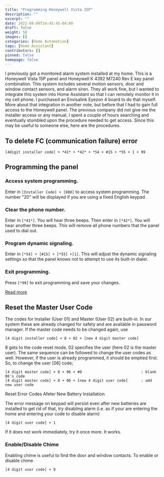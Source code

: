 ```yaml
---
title: "Programming Honeywell Vista 15P"
description: ""
excerpt: ""
date: 2022-08-09T14:45:45-04:00
draft: false
weight: 50
images: []
categories: [Home Automation]
tags: [Home Assistant]
contributors: []
pinned: false
homepage: false
---
```

I previously got a monitored alarm system installed at my home.  This is a Honeywell Vista 15P panel and Honeywell K 4392 M7240 Rev E key panel combination.   This system includes several motion sensors, door and window contact sensors, and alarm siren.  They all work fine, but I wanted to integrate this system into Home Assistant so that I can remotely monitor it in my cell phone.  I purchased an Envisalink Eyezon 4 board to do that myself.  More about that integration in another note, but before that I had to gain full access to the Honeywell panel.  The previous company did not give me the installer access or any manual, I spent a couple of hours searching and eventually stumbled upon the procedure needed to get access.  Since this may be useful to someone else, here are the procedures. 

## To delete FC (communication failure) error

`[4digit installer code] + *41* + *42* + *54 + #15 + *55 + 1 + 99`

## Programming the panel

### Access system programming. 

Enter in `[Installer Code] + [800]` to access system programming.  The number "20" will be displayed if you are using a fixed English keypad. 

### Clear the phone number. 

Enter in `[*41*]`. You will hear three beeps. Then enter in `[*42*]`. You will hear another three beeps. This will remove all phone numbers that the panel used to dial out.

### Program dynamic signaling. 

Enter in `[*54] + [#15] + [*55] +[1]`. This will adjust the dynamic signaling settings so that the panel knows not to attempt to use its built-in dialer.

### Exit programming. 

Press `[*99]` to exit programming and save your changes.

[Read more](https://www.alarmgrid.com/faq/how-do-i-clear-the-fc-code-on-my-honeywell-alarm)

## Reset the Master User Code

The codes for Installer (User 01) and Master (User 02) are built-in. In our system these are already changed for safety and are available in password manager. If the master code needs to be changed again, use

```[4 digit installer code] + 8 + 02 + [new 4 digit master code]```

8 gets to the code reset mode, 02 specifies the user (here 02 is the master user). The same sequence can be followed to change the user codes as well. However, if the user is already programmed, it should be emptied first. So, to change the user [06] code;
```
[4 digit master code] + 8 + 06 + #0                           : blank 06's code 
[4 digit master code] + 8 + 06 + [new 4 digit user code]      : add new user code
```

Reset Error Codes Afeter New Battery Installation

The error message on keypad will persist even after new batteries are installed to get rid of that, try disabling alarm (i.e. as if your are entering the home and entering your code to disable alarm)
```
[4 digit user code] + 1 
```
If it does not work immediately, try it once more. It works.

### Enable/Disable Chime
Enabling chime is useful to find the door and window contacts. To enable or disable chime

```
[4 digit user code] + 9
```
